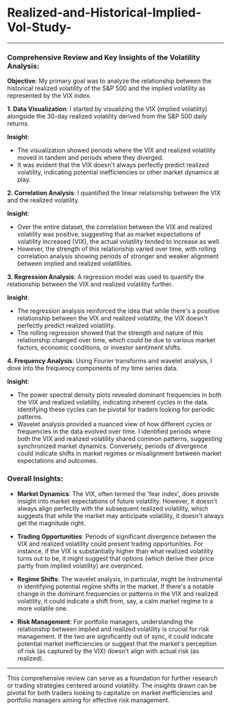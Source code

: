 # Realized-and-Historical-Implied-Vol-Study-

---

### Comprehensive Review and Key Insights of the Volatility Analysis:

**Objective**: 
My primary goal was to analyze the relationship between the historical realized volatility of the S&P 500 and the implied volatility as represented by the VIX index.

**1. Data Visualization**:
I started by visualizing the VIX (implied volatility) alongside the 30-day realized volatility derived from the S&P 500 daily returns. 

**Insight**: 
- The visualization showed periods where the VIX and realized volatility moved in tandem and periods where they diverged. 
- It was evident that the VIX doesn't always perfectly predict realized volatility, indicating potential inefficiencies or other market dynamics at play.

**2. Correlation Analysis**:
I quantified the linear relationship between the VIX and the realized volatility. 

**Insight**:
- Over the entire dataset, the correlation between the VIX and realized volatility was positive, suggesting that as market expectations of volatility increased (VIX), the actual volatility tended to increase as well. 
- However, the strength of this relationship varied over time, with rolling correlation analysis showing periods of stronger and weaker alignment between implied and realized volatilities.

**3. Regression Analysis**:
A regression model was used to quantify the relationship between the VIX and realized volatility further.

**Insight**:
- The regression analysis reinforced the idea that while there's a positive relationship between the VIX and realized volatility, the VIX doesn't perfectly predict realized volatility. 
- The rolling regression showed that the strength and nature of this relationship changed over time, which could be due to various market factors, economic conditions, or investor sentiment shifts.

**4. Frequency Analysis**:
Using Fourier transforms and wavelet analysis, I dove into the frequency components of my time series data.

**Insight**:
- The power spectral density plots revealed dominant frequencies in both the VIX and realized volatility, indicating inherent cycles in the data. Identifying these cycles can be pivotal for traders looking for periodic patterns.
- Wavelet analysis provided a nuanced view of how different cycles or frequencies in the data evolved over time. I identified periods where both the VIX and realized volatility shared common patterns, suggesting synchronized market dynamics. Conversely, periods of divergence could indicate shifts in market regimes or misalignment between market expectations and outcomes.

### Overall Insights:

- **Market Dynamics**: The VIX, often termed the 'fear index', does provide insight into market expectations of future volatility. However, it doesn't always align perfectly with the subsequent realized volatility, which suggests that while the market may anticipate volatility, it doesn't always get the magnitude right.
  
- **Trading Opportunities**: Periods of significant divergence between the VIX and realized volatility could present trading opportunities. For instance, if the VIX is substantially higher than what realized volatility turns out to be, it might suggest that options (which derive their price partly from implied volatility) are overpriced.

- **Regime Shifts**: The wavelet analysis, in particular, might be instrumental in identifying potential regime shifts in the market. If there's a notable change in the dominant frequencies or patterns in the VIX and realized volatility, it could indicate a shift from, say, a calm market regime to a more volatile one.

- **Risk Management**: For portfolio managers, understanding the relationship between implied and realized volatility is crucial for risk management. If the two are significantly out of sync, it could indicate potential market inefficiencies or suggest that the market's perception of risk (as captured by the VIX) doesn't align with actual risk (as realized).

---

This comprehensive review can serve as a foundation for further research or trading strategies centered around volatility. The insights drawn can be pivotal for both traders looking to capitalize on market inefficiencies and portfolio managers aiming for effective risk management.


